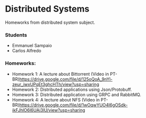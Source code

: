 # Distributed Systems
Homeworks from distributed system subject.
### Students
* Emmanuel Sampaio
* Carlos Alfredo 
### Homeworks:
  - Homework 1: A lecture about Bittorrent (Video in PT-BR)https://drive.google.com/file/d/125oQoA_9nYl-zeur_iwxUPqEt3ghcHTh/view?usp=sharing
  - Homework 2: Distributed applications using Json/Protobuff.
  - Homework 3: Distributed application using GRPC and RabbitMQ.
  - Homework 4: A lecture about NFS (Video in PT-BR)https://drive.google.com/file/d/1wOqwYUO4I6gOSdk-ikFJhlO6l6UAi3lU/view?usp=sharing
